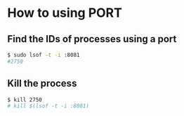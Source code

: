 # How to using PORT

## Find the IDs of processes using a port
```bash
$ sudo lsof -t -i :8081
#2750
```

## Kill the process
```bash
$ kill 2750
# kill $(lsof -t -i :8081)
```